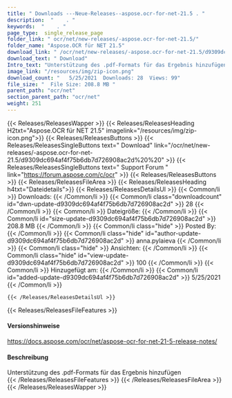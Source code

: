 ```yaml
---
title: " Downloads ---Neue-Releases--aspose.ocr-for-net-21.5 . "
description:  "    . " 
keywords:  "    . " 
page_type:  single_release_page
folder_link: " ocr/net/new-releases/-aspose.ocr-for-net-21.5/"
folder_name: "Aspose.OCR für NET 21.5"
download_link: " /ocr/net/new-releases/-aspose.ocr-for-net-21.5/d9309dc694af4f75b6db7d726908ac2d"
download_text: " Download"
Intro_text: "Unterstützung des .pdf-Formats für das Ergebnis hinzufügen"
image_link: "/resources/img/zip-icon.png"
download_count: "   5/25/2021  Downloads: 28  Views: 99"
file_size: "  File Size: 208.8 MB "
parent_path: "ocr/net"
section_parent_path: "ocr/net"
weight: 251
---
```


{{< Releases/ReleasesWapper >}}
  {{< Releases/ReleasesHeading H2txt="Aspose.OCR für NET 21.5" imagelink="/resources/img/zip-icon.png">}}
  {{< Releases/ReleasesButtons >}}
    {{< Releases/ReleasesSingleButtons text=" Download" link="/ocr/net/new-releases/-aspose.ocr-for-net-21.5/d9309dc694af4f75b6db7d726908ac2d%20%20" >}}
    {{< Releases/ReleasesSingleButtons text=" Support Forum " link="https://forum.aspose.com/c/ocr" >}}
  {{< Releases/ReleasesButtons >}}
  {{< Releases/ReleasesFileArea >}}
    {{< Releases/ReleasesHeading h4txt="Dateidetails">}}
    {{< Releases/ReleasesDetailsUl >}}
            {{< Common/li >}} Downloads: {{< /Common/li >}}
      {{< Common/li class="downloadcount" id="dwn-update-d9309dc694af4f75b6db7d726908ac2d" >}} 28 {{< /Common/li >}}
      {{< Common/li >}} Dateigröße: {{< /Common/li >}}
      {{< Common/li id="size-update-d9309dc694af4f75b6db7d726908ac2d" >}} 208.8 MB {{< /Common/li >}} 
      {{< Common/li  class="hide" >}} Posted By: {{< /Common/li >}} 
      {{< Common/li class="hide" id="author-update-d9309dc694af4f75b6db7d726908ac2d" >}} anna.pylaieva {{< /Common/li >}}
      {{< Common/li class="hide" >}} Ansichten: {{< /Common/li >}}
      {{< Common/li class="hide" id="view-update-d9309dc694af4f75b6db7d726908ac2d" >}} 100 {{< /Common/li >}}
      {{< Common/li >}} Hinzugefügt am: {{< /Common/li >}}
      {{< Common/li id="added-update-d9309dc694af4f75b6db7d726908ac2d" >}} 5/25/2021 {{< /Common/li >}} 

    {{< /Releases/ReleasesDetailsUl >}}

  {{< Releases/ReleasesFileFeatures >}}
      <h4>Versionshinweise</h4><div> <a href="https://docs.aspose.com/ocr/net/aspose-ocr-for-net-21-5-release-notes/">https://docs.aspose.com/ocr/net/aspose-ocr-for-net-21-5-release-notes/</a></div><h4> Beschreibung</h4><div class="HTMLDescription"> Unterstützung des .pdf-Formats für das Ergebnis hinzufügen</div>
  {{< /Releases/ReleasesFileFeatures >}}
 {{< /Releases/ReleasesFileArea >}}
{{< /Releases/ReleasesWapper >}}




